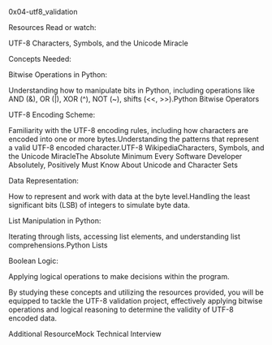 0x04-utf8_validation

Resources
Read or watch:

UTF-8
Characters, Symbols, and the Unicode Miracle

Concepts Needed:

Bitwise Operations in Python:

Understanding how to manipulate bits in Python, including operations like AND (&), OR (|), XOR (^), NOT (~), shifts (<<, >>).Python Bitwise Operators

UTF-8 Encoding Scheme:

Familiarity with the UTF-8 encoding rules, including how characters are encoded into one or more bytes.Understanding the patterns that represent a valid UTF-8 encoded character.UTF-8 WikipediaCharacters, Symbols, and the Unicode MiracleThe Absolute Minimum Every Software Developer Absolutely, Positively Must Know About Unicode and Character Sets

Data Representation:

How to represent and work with data at the byte level.Handling the least significant bits (LSB) of integers to simulate byte data.

List Manipulation in Python:

Iterating through lists, accessing list elements, and understanding list comprehensions.Python Lists

Boolean Logic:

Applying logical operations to make decisions within the program.

By studying these concepts and utilizing the resources provided, you will be equipped to tackle the UTF-8 validation project, effectively applying bitwise operations and logical reasoning to determine the validity of UTF-8 encoded data.

Additional ResourceMock Technical Interview
